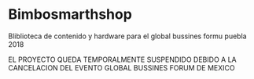 # Bimbosmarthshop
Bliblioteca de contenido y hardware para el global bussines formu puebla 2018


EL PROYECTO QUEDA TEMPORALMENTE SUSPENDIDO DEBIDO A LA CANCELACION DEL EVENTO GLOBAL BUSSINES FORUM DE MEXICO
